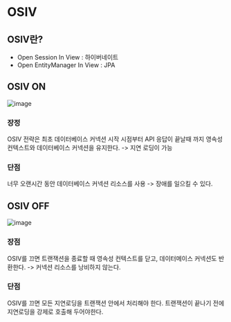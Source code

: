 # OSIV

## OSIV란?
- Open Session In View : 하이버네이트
- Open EntityManager In View : JPA

## OSIV ON
![image](https://user-images.githubusercontent.com/70922665/147350983-7946fae5-701a-442c-9e07-1f7c9f07018c.png)

### 장정
OSIV 전략은 최초 데이터베이스 커넥션 시작 시점부터 API 응답이 끝날때 까지 영속성 컨텍스트와 데이터베이스 커넥션을 유지한다. -> 지연 로딩이 가능
### 단점
너무 오랜시간 동안 데이터베이스 커넥션 리소스를 사용 -> 장애를 일으킬 수 있다.

## OSIV OFF
![image](https://user-images.githubusercontent.com/70922665/147351161-b3861ff9-275b-4a93-9dbb-65043931860e.png)

### 장점
OSIV를 끄면 트랜잭션을 종료할 때 영속성 컨텍스트를 닫고, 데이터메이스 커넥션도 반환한다. -> 커넥션 리소스를 낭비하지 않는다.

### 단점
OSIV를 끄면 모든 지연로딩을 트랜잭션 안에서 처리해야 한다.
트랜잭션이 끝나기 전에 지연로딩을 강제로 호출해 두어야한다.